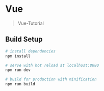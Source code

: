 # Vue

> Vue-Tutorial

## Build Setup

``` bash
# install dependencies
npm install

# serve with hot reload at localhost:8080
npm run dev

# build for production with minification
npm run build
```

